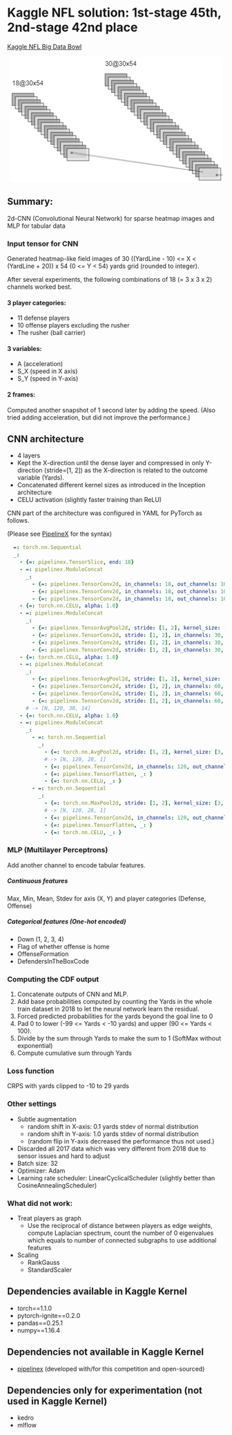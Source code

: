 # Kaggle NFL solution: 1st-stage 45th, 2nd-stage 42nd place
 
[Kaggle NFL Big Data Bowl](
https://www.kaggle.com/c/nfl-big-data-bowl-2020/discussion/119443
)

<p align="center">
<img src="readme_images/Kaggle_NFL_CNN.PNG" width="495" height="291">
</p>

## Summary:
2d-CNN (Convolutional Neural Network) for sparse heatmap images and MLP for tabular data

### Input tensor for CNN

Generated heatmap-like field images of 30 ((YardLine - 10) <= X < (YardLine + 20)) x 54 (0 <= Y < 54) yards grid 
(rounded to integer).

After several experiments, the following combinations of 18 (= 3 x 3 x 2) channels worked best.

#### 3 player categories:
- 11 defense players
- 10 offense players excluding the rusher
- The rusher (ball carrier)

#### 3 variables:
- A (acceleration)
- S_X (speed in X axis)
- S_Y (speed in Y-axis)

#### 2 frames:
Computed another snapshot of 1 second later by adding the speed.
(Also tried adding acceleration, but did not improve the performance.)


## CNN architecture

- 4 layers
- Kept the X-direction until the dense layer and compressed in only Y-direction (stride=[1, 2]) 
as the X-direction is related to the outcome variable (Yards).
- Concatenated different kernel sizes as introduced in the Inception architecture
- CELU activation (slightly faster training than ReLU)

CNN part of the architecture was configured in YAML for PyTorch as follows.

 (Please see [PipelineX](https://github.com/Minyus/pipelinex) for the syntax)
```yaml
  =: torch.nn.Sequential
  _:
    - {=: pipelinex.TensorSlice, end: 18}
    - =: pipelinex.ModuleConcat
      _:
        - {=: pipelinex.TensorConv2d, in_channels: 18, out_channels: 10, kernel_size: [3, 3]}
        - {=: pipelinex.TensorConv2d, in_channels: 18, out_channels: 10, kernel_size: [7, 7]}
        - {=: pipelinex.TensorConv2d, in_channels: 18, out_channels: 10, kernel_size: [3, 9]}
    - {=: torch.nn.CELU, alpha: 1.0}
    - =: pipelinex.ModuleConcat
      _:
        - {=: pipelinex.TensorAvgPool2d, stride: [1, 2], kernel_size: [3, 3]}
        - {=: pipelinex.TensorConv2d, stride: [1, 2], in_channels: 30, out_channels: 10, kernel_size: [3, 3]}
        - {=: pipelinex.TensorConv2d, stride: [1, 2], in_channels: 30, out_channels: 10, kernel_size: [7, 7]}
        - {=: pipelinex.TensorConv2d, stride: [1, 2], in_channels: 30, out_channels: 10, kernel_size: [3, 9]}
    - {=: torch.nn.CELU, alpha: 1.0}
    - =: pipelinex.ModuleConcat
      _:
        - {=: pipelinex.TensorAvgPool2d, stride: [1, 2], kernel_size: [3, 3]}
        - {=: pipelinex.TensorConv2d, stride: [1, 2], in_channels: 60, out_channels: 20, kernel_size: [3, 3]}
        - {=: pipelinex.TensorConv2d, stride: [1, 2], in_channels: 60, out_channels: 20, kernel_size: [7, 7]}
        - {=: pipelinex.TensorConv2d, stride: [1, 2], in_channels: 60, out_channels: 20, kernel_size: [3, 9]}
      # -> [N, 120, 30, 14]
    - {=: torch.nn.CELU, alpha: 1.0}
    - =: pipelinex.ModuleConcat
      _:
        - =: torch.nn.Sequential
          _:
            - {=: torch.nn.AvgPool2d, stride: [1, 2], kernel_size: [3, 14]}
            # -> [N, 120, 28, 1]
            - {=: pipelinex.TensorConv2d, in_channels: 120, out_channels: 20, kernel_size: [1, 1]}
            - {=: pipelinex.TensorFlatten, _: }
            - {=: torch.nn.CELU, _: }
        - =: torch.nn.Sequential
          _:
            - {=: torch.nn.MaxPool2d, stride: [1, 2], kernel_size: [3, 14]}
            # -> [N, 120, 28, 1]
            - {=: pipelinex.TensorConv2d, in_channels: 120, out_channels: 20, kernel_size: [1, 1]}
            - {=: pipelinex.TensorFlatten, _: }
            - {=: torch.nn.CELU, _: }
```

### MLP (Multilayer Perceptrons)

Add another channel to encode tabular features.

##### Continuous features
Max, Min, Mean, Stdev for axis (X, Y) and player categories (Defense, Offense)

##### Categorical features (One-hot encoded)
- Down (1, 2, 3, 4)
- Flag of whether offense is home
- OffenseFormation
- DefendersInTheBoxCode

### Computing the CDF output
1. Concatenate outputs of CNN and MLP.
2. Add base probabilities computed by counting the Yards in the whole train dataset in 2018 to let the
neural network learn the residual.
3. Forced predicted probabilities for the yards beyond the goal line to 0
4. Pad 0 to lower (-99 <= Yards < -10 yards) and upper (90 <= Yards < 100).
5. Divide by the sum through Yards to make the sum to 1 (SoftMax without exponential)
6. Compute cumulative sum through Yards

### Loss function
CRPS with yards clipped to -10 to 29 yards

### Other settings

- Subtle augmentation
  - random shift in X-axis: 0.1 yards stdev of normal distribution
  - random shift in Y-axis: 1.0 yards stdev of normal distribution
  - (random flip in Y-axis decreased the performance thus not used.) 
- Discarded all 2017 data which was very different from 2018 due to sensor issues and hard to adjust
- Batch size: 32
- Optimizer: Adam
- Learning rate scheduler: LinearCyclicalScheduler (slightly better than CosineAnnealingScheduler)

### What did not work:
- Treat players as graph
  - Use the reciprocal of distance between players as edge weights, compute 
Laplacian spectrum, count the number of 0 eigenvalues which equals to number of connected subgraphs 
to use additional features
- Scaling
  - RankGauss
  - StandardScaler


## Dependencies available in Kaggle Kernel
- torch==1.1.0
- pytorch-ignite==0.2.0
- pandas==0.25.1
- numpy==1.16.4

## Dependencies not available in Kaggle Kernel
- [pipelinex](https://github.com/Minyus/pipelinex) (developed with/for this competition and open-sourced)

## Dependencies only for experimentation (not used in Kaggle Kernel)
- kedro
- mlflow 
